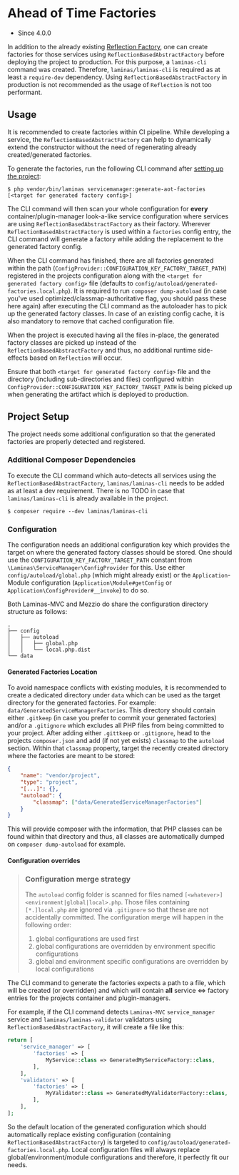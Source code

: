 # Ahead of Time Factories

- Since 4.0.0

In addition to the already existing [Reflection Factory](reflection-abstract-factory.md), one can create factories for those services using `ReflectionBasedAbstractFactory` before deploying the project to production.
For this purpose, a `laminas-cli` command was created. Therefore, `laminas/laminas-cli` is required as at least a `require-dev` dependency.
Using `ReflectionBasedAbstractFactory` in production is not recommended as the usage of `Reflection` is not too performant.

## Usage

It is recommended to create factories within CI pipeline. While developing a service, the `ReflectionBasedAbstractFactory` can help to dynamically extend the constructor without the need of regenerating already created/generated factories.

To generate the factories, run the following CLI command after [setting up the project](#project-setup):

```shell
$ php vendor/bin/laminas servicemanager:generate-aot-factories [<target for generated factory config>]
```

The CLI command will then scan your whole configuration for **every** container/plugin-manager look-a-like service configuration where services are using `ReflectionBasedAbstractFactory` as their factory.
Wherever `ReflectionBasedAbstractFactory` is used within a `factories` config entry, the CLI command will generate a factory while adding the replacement to the generated factory config.

When the CLI command has finished, there are all factories generated within the path (`ConfigProvider::CONFIGURATION_KEY_FACTORY_TARGET_PATH`) registered in the projects configuration along with the `<target for generated factory config>` file (defaults to `config/autoload/generated-factories.local.php`). It is required to run `composer dump-autoload` (in case you've used optimized/classmap-authoritative flag, you should pass these here again) after executing the CLI command as the autoloader has to pick up the generated factory classes. In case of an existing config cache, it is also mandatory to remove that cached configuration file.

When the project is executed having all the files in-place, the generated factory classes are picked up instead of the `ReflectionBasedAbstractFactory` and thus, no additional runtime side-effects based on `Reflection` will occur.

Ensure that both `<target for generated factory config>` file and the directory (including sub-directories and files) configured within `ConfigProvider::CONFIGURATION_KEY_FACTORY_TARGET_PATH` is being picked up when generating the artifact which is deployed to production.

## Project Setup

The project needs some additional configuration so that the generated factories are properly detected and registered.

### Additional Composer Dependencies

To execute the CLI command which auto-detects all services using the `ReflectionBasedAbstractFactory`, `laminas/laminas-cli` needs to be added as at least a dev requirement.
There is no TODO in case that `laminas/laminas-cli` is already available in the project.

```shell
$ composer require --dev laminas/laminas-cli
```

### Configuration

The configuration needs an additional configuration key which provides the target on where the generated factory classes should be stored.
One should use the `CONFIGURATION_KEY_FACTORY_TARGET_PATH` constant from `\Laminas\ServiceManager\ConfigProvider` for this.
Use either `config/autoload/global.php` (which might already exist) or the `Application`-Module configuration (`Application\Module#getConfig` or `Application\ConfigProvider#__invoke`) to do so.

Both Laminas-MVC and Mezzio do share the configuration directory structure as follows:

```text
.
├── config
│   ├── autoload
│   │   ├── global.php
│   │   └── local.php.dist
└── data
```

#### Generated Factories Location

To avoid namespace conflicts with existing modules, it is recommended to create a dedicated directory under `data` which can be used as the target directory for the generated factories.
For example: `data/GeneratedServiceManagerFactories`. This directory should contain either `.gitkeep` (in case you prefer to commit your generated factories) and/or a `.gitignore` which excludes all PHP files from being committed to your project. After adding either `.gittkeep` or `.gitignore`, head to the projects `composer.json` and add (if not yet exists) `classmap` to the `autoload` section. Within that `classmap` property, target the recently created directory where the factories are meant to be stored:

```json
{
    "name": "vendor/project",
    "type": "project",
    "[...]": {},
    "autoload": {
        "classmap": ["data/GeneratedServiceManagerFactories"]
    }
}
```

This will provide composer with the information, that PHP classes can be found within that directory and thus, all classes are automatically dumped on `composer dump-autoload` for example.

#### Configuration overrides

> ### Configuration merge strategy
>
> The `autoload` config folder is scanned for files named `[<whatever>]<environment|global|local>.php`.
> Those files containing `[*.]local.php` are ignored via `.gitignore` so that these are not accidentally committed.
> The configuration merge will happen in the following order:
>
>  1. global configurations are used first
>  2. global configurations are overridden by environment specific configurations
>  3. global and environment specific configurations are overridden by local configurations

The CLI command to generate the factories expects a path to a file, which will be created (or overridden) and which will contain **all** service <=> factory entries for the projects container and plugin-managers.

For example, if the CLI command detects `Laminas-MVC` `service_manager` service and `laminas/laminas-validator` validators using `ReflectionBasedAbstractFactory`, it will create a file like this:

```php
return [
    'service_manager' => [
        'factories' => [
            MyService::class => GeneratedMyServiceFactory::class,    
        ],
    ],
    'validators' => [
        'factories' => [
            MyValidator::class => GeneratedMyValidatorFactory::class,    
        ],
    ],
];
```

So the default location of the generated configuration which should automatically replace existing configuration (containing `ReflectionBasedAbstractFactory`) is targeted to `config/autoload/generated-factories.local.php`. Local configuration files will always replace global/environment/module configurations and therefore, it perfectly fit our needs.
